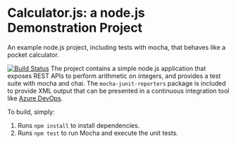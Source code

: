 Calculator.js: a node.js Demonstration Project
==============================================
An example node.js project, including tests with mocha, that behaves like
a pocket calculator.

[![Build Status](https://dev.azure.com/niklasandersson0470/Enabling%20Continuous%20Integration%20with%20Azure%20Pipelines/_apis/build/status/nikand99.calculator?branchName=master)](https://dev.azure.com/niklasandersson0470/Enabling%20Continuous%20Integration%20with%20Azure%20Pipelines/_build/latest?definitionId=21&branchName=master)
The project contains a simple node.js application that exposes REST APIs
to perform arithmetic on integers, and provides a test suite with mocha
and chai.  The `mocha-junit-reporters` package is included to provide XML
output that can be presented in a continuous integration tool like
[Azure DevOps](https://azure.com/devops).

To build, simply:

1. Runs `npm install` to install dependencies.
2. Runs `npm test` to run Mocha and execute the unit tests.

